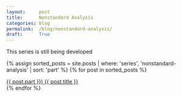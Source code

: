 ```yaml
---
layout:     post
title:      Nonstandard Analysis
categories: blog
permalink:  /blog/nonstandard-analysis/
draft:      True
---
```


This series is still being developed

{% assign sorted_posts = site.posts | where: 'series', 'nonstandard-analysis' | sort: 'part' %}
{% for post in sorted_posts %}
  <div class="post-link-container">
    <a href="{{ post.url }}" class="post-link-item"> 
        {{ post.part }}) {{ post.title }} 
        <!-- I'll play around with this later
        <time datetime="{{ post.date | date_to_xmlschema }}" class="post-link-date">{{ post.date | date_to_string }}</time>
        -->
    </a>
  </div>
{% endfor %}